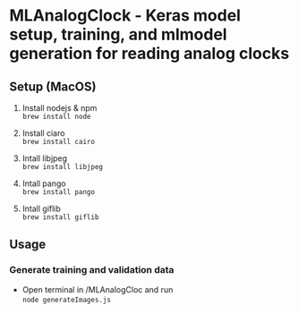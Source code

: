 # MLAnalogClock - Keras model setup, training, and mlmodel generation for reading analog clocks

## Setup (MacOS)

1. Install nodejs & npm <br />
`brew install node`

2. Install ciaro <br />
`brew install cairo`


3. Intall libjpeg <br />
`brew install libjpeg`


4. Intall pango <br />
`brew install pango`


5. Intall giflib <br />
`brew install giflib`

## Usage

### Generate training and validation data

* Open terminal in /MLAnalogCloc and run <br />
`node generateImages.js`

